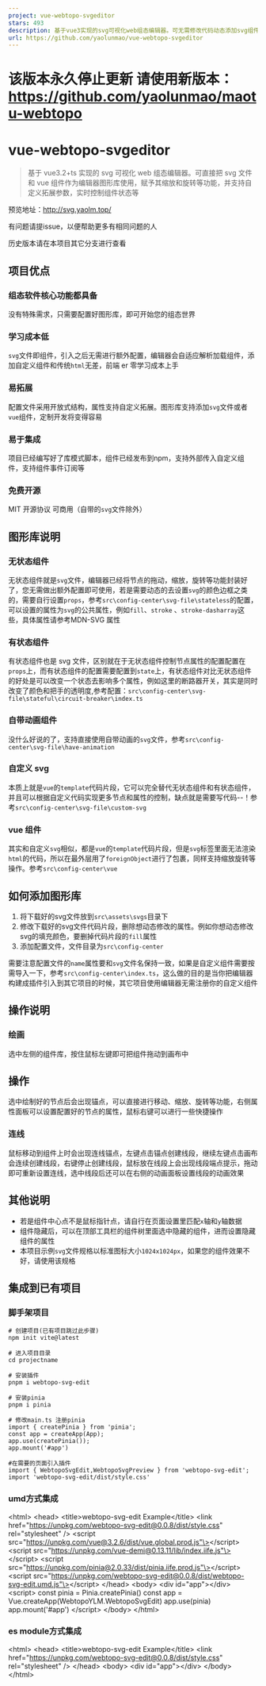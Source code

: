 ```yaml
---
project: vue-webtopo-svgeditor
stars: 493
description: 基于vue3实现的svg可视化web组态编辑器。可无需修改代码动态添加svg组件
url: https://github.com/yaolunmao/vue-webtopo-svgeditor
---
```


该版本永久停止更新 请使用新版本：https://github.com/yaolunmao/maotu-webtopo
===========================================================

vue-webtopo-svgeditor
=====================

> 基于 vue3.2+ts 实现的 svg 可视化 web 组态编辑器。可直接把 svg 文件和 vue 组件作为编辑器图形库使用，赋予其缩放和旋转等功能，并支持自定义拓展参数，实时控制组件状态等

预览地址：http://svg.yaolm.top/

有问题请提issue，以便帮助更多有相同问题的人

历史版本请在本项目其它分支进行查看

项目优点
----

### 组态软件核心功能都具备

没有特殊需求，只需要配置好图形库，即可开始您的组态世界

### 学习成本低

`svg`文件即组件，引入之后无需进行额外配置，编辑器会自适应解析加载组件，添加自定义组件和传统`html`无差，前端 er 零学习成本上手

### 易拓展

配置文件采用开放式结构，属性支持自定义拓展。图形库支持添加`svg`文件或者`vue`组件，定制开发将变得容易

### 易于集成

项目已经编写好了库模式脚本，组件已经发布到npm，支持外部传入自定义组件，支持组件事件订阅等

### 免费开源

MIT 开源协议 可商用（自带的`svg`文件除外）

图形库说明
-----

### 无状态组件

无状态组件就是`svg`文件，编辑器已经将节点的拖动，缩放，旋转等功能封装好了，您无需做出额外配置即可使用，若是需要动态的去设置`svg`的颜色边框之类的，需要自行设置`props`，参考`src\config-center\svg-file\stateless`的配置，可以设置的属性为`svg`的公共属性，例如`fill`、`stroke` 、`stroke-dasharray`这些，具体属性请参考MDN-SVG 属性

### 有状态组件

有状态组件也是 svg 文件，区别就在于无状态组件控制节点属性的配置配置在`props`上，而有状态组件的配置需要配置到`state`上，有状态组件对比无状态组件的好处是可以改变一个状态去影响多个属性，例如这里的断路器开关，其实是同时改变了颜色和把手的透明度,参考配置：`src\config-center\svg-file\stateful\circuit-breaker\index.ts`

### 自带动画组件

没什么好说的了，支持直接使用自带动画的`svg`文件，参考`src\config-center\svg-file\have-animation`

### 自定义 svg

本质上就是`vue`的`template`代码片段，它可以完全替代无状态组件和有状态组件，并且可以根据自定义代码实现更多节点和属性的控制，缺点就是需要写代码--！参考`src\config-center\svg-file\custom-svg`

### vue 组件

其实和自定义`svg`相似，都是`vue`的`template`代码片段，但是`svg`标签里面无法渲染`html`的代码，所以在最外层用了`foreignObject`进行了包裹，同样支持缩放旋转等操作。参考`src\config-center\vue`

如何添加图形库
-------

1.  将下载好的svg文件放到`src\assets\svgs`目录下
2.  修改下载好的svg文件代码片段，删除想动态修改的属性。例如你想动态修改svg的填充颜色，要删掉代码片段的`fill`属性
3.  添加配置文件，文件目录为`src\config-center`

需要注意配置文件的`name`属性要和`svg`文件名保持一致，如果是自定义组件需要按需导入一下，参考`src\config-center\index.ts`，这么做的目的是当你把编辑器构建成插件引入到其它项目的时候，其它项目使用编辑器无需注册你的自定义组件

操作说明
----

### 绘画

选中左侧的组件库，按住鼠标左键即可把组件拖动到画布中

操作
--

选中绘制好的节点后会出现锚点，可以直接进行移动、缩放、旋转等功能，右侧属性面板可以设置配置好的节点的属性，鼠标右键可以进行一些快捷操作

### 连线

鼠标移动到组件上时会出现连线锚点，左键点击锚点创建线段，继续左键点击画布会连续创建线段，右键停止创建线段，鼠标放在线段上会出现线段端点提示，拖动即可重新设置连线，选中线段后还可以在右侧的动画面板设置线段的动画效果

其他说明
----

-   若是组件中心点不是鼠标指针点，请自行在页面设置里匹配`x`轴和`y`轴数据
-   组件隐藏后，可以在顶部工具栏的组件树里面选中隐藏的组件，进而设置隐藏组件的属性
-   本项目示例`svg`文件规格以标准图标大小`1024x1024px`，如果您的组件效果不好，请使用该规格

集成到已有项目
-------

### 脚手架项目

```
# 创建项目(已有项目跳过此步骤)
npm init vite@latest

# 进入项目目录
cd projectname

# 安装插件
pnpm i webtopo-svg-edit

# 安装pinia
pnpm i pinia

# 修改main.ts 注册pinia
import { createPinia } from 'pinia';
const app = createApp(App);
app.use(createPinia());
app.mount('#app')

#在需要的页面引入插件
import { WebtopoSvgEdit,WebtopoSvgPreview } from 'webtopo-svg-edit';
import 'webtopo-svg-edit/dist/style.css'
```

### umd方式集成

<!DOCTYPE html\>
<html\>
  <head\>
    <title\>webtopo-svg-edit Example</title\>
    <link href\="https://unpkg.com/webtopo-svg-edit@0.0.8/dist/style.css" rel\="stylesheet" />
    <script src\="https://unpkg.com/vue@3.2.6/dist/vue.global.prod.js"\></script\>
    <script src\="https://unpkg.com/vue-demi@0.13.11/lib/index.iife.js"\></script\>
    <script src\="https://unpkg.com/pinia@2.0.33/dist/pinia.iife.prod.js"\></script\>
    <script src\="https://unpkg.com/webtopo-svg-edit@0.0.8/dist/webtopo-svg-edit.umd.js"\></script\>
  </head\>
  <body\>
    <div id\="app"\></div\>
    <script\>
      const pinia \= Pinia.createPinia()
      const app \= Vue.createApp(WebtopoYLM.WebtopoSvgEdit)
      app.use(pinia)
      app.mount('#app')
    </script\>
  </body\>
</html\>

### es module方式集成

<!DOCTYPE html\>
<html\>
  <head\>
    <title\>webtopo-svg-edit Example</title\>
    <link href\="https://unpkg.com/webtopo-svg-edit@0.0.8/dist/style.css" rel\="stylesheet" />
  </head\>
  <body\>
    <div id\="app"\></div\>
  </body\>
</html\>
<script type\="importmap"\>
  {
    "imports": {
      "vue": "https://unpkg.com/vue@3.2.47/dist/vue.esm-browser.prod.js",
      "@vue/devtools-api": "https://cdn.jsdelivr.net/npm/@vue/devtools-api/lib/esm/index.min.js",
      "vue-demi": "https://unpkg.com/vue-demi@0.13.11/lib/index.mjs",
      "pinia": "https://unpkg.com/pinia@2.0.29/dist/pinia.esm-browser.js",
      "WebtopoYLM": "https://unpkg.com/webtopo-svg-edit@0.0.8/dist/webtopo-svg-edit.es.js"
    }
  }
</script\>
<script type\="module"\>
  import { createApp } from 'vue'
  import { createPinia } from 'pinia'
  import { WebtopoSvgEdit } from 'WebtopoYLM'
  const app \= createApp(WebtopoSvgEdit)
  app.use(createPinia())
  app.mount('#app')
</script\>

如果集成有问题请参考示例项目demo

**请注意：插件方式引入会导致左侧工具栏的 icon 图标无法正确显示，请自行寻找您项目构建工具的 svg 加载器，将 icon 图标转换成 symbol，并将名字命名为‘svg-xxx’即可正常显示**

贡献代码
----

1.  `Fork` 本项目
2.  新建`Feat_xxx`分支
3.  提交代码
4.  新建 `Pull Request`

**只接受 github 的 pr，gitee 为 github 镜像库**

声明
--

**本项目组件库来源均为网络，仅供学习交流使用，请勿将本项目里面的组件用于商业用途**

常见问题
----

### vue2怎么集成，有vue2的版本吗？

vue2建议使用iframe、cdn集成，目前没有vue2的版本，如果您接受不了vue2方式集成，也可参考2.1分支进行改造。

### 项目启动不起来怎么办？

请使用`pnpm`安装依赖

### 随便改哪里的代码eslint都报错怎么办？

vscode安装eslint插件

鸣谢
--

吉林省格尺科技有限公司促进该项目诞生

秀英童鞋对此项目前进的耐心指导

一个低代码（可视化拖拽）教学项目

还在坚持用原生`svg`进行组态的开发者们

感谢以下小伙伴为此项目做出的贡献
----------------
